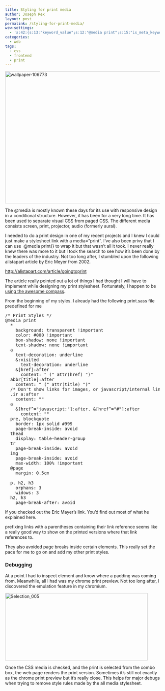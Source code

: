 ```yaml
---
title: Styling for print media
author: Joseph Rex
layout: post
permalink: /styling-for-print-media/
wsw-settings:
  - 'a:42:{s:13:"keyword_value";s:12:"@media print";s:15:"is_meta_keyword";s:1:"1";s:17:"meta_keyword_type";s:4:"tags";s:13:"is_meta_title";s:0:"";s:10:"meta_title";s:0:"";s:19:"is_meta_description";s:0:"";s:16:"meta_description";s:0:"";s:17:"is_over_sentences";s:0:"";s:20:"first_over_sentences";s:0:"";s:19:"last_over_sentences";s:0:"";s:16:"is_rich_snippets";s:0:"";s:18:"show_rich_snippets";s:0:"";s:12:"rating_value";s:1:"0";s:13:"review_author";s:0:"";s:14:"review_summary";s:0:"";s:18:"review_description";s:0:"";s:10:"event_name";s:0:"";s:10:"event_date";s:0:"";s:9:"event_url";s:0:"";s:19:"event_location_name";s:0:"";s:21:"event_location_street";s:0:"";s:23:"event_location_locality";s:0:"";s:21:"event_location_region";s:0:"";s:12:"people_fname";s:0:"";s:12:"people_lname";s:0:"";s:15:"people_locality";s:0:"";s:13:"people_region";s:0:"";s:12:"people_title";s:0:"";s:14:"people_homeurl";s:0:"";s:15:"people_photourl";s:0:"";s:12:"product_name";s:0:"";s:16:"product_imageurl";s:0:"";s:19:"product_description";s:0:"";s:14:"product_offers";s:0:"";s:18:"is_social_facebook";s:0:"";s:25:"social_facebook_publisher";s:0:"";s:22:"social_facebook_author";s:0:"";s:21:"social_facebook_title";s:0:"";s:27:"social_facebook_description";s:0:"";s:17:"is_social_twitter";s:0:"";s:20:"social_twitter_title";s:0:"";s:26:"social_twitter_description";s:0:"";}'
categories:
  - web
tags:
  - css
  - frontend
  - print
---
```

[<img class="aligncenter size-large wp-image-346" src="http://josephrex.me/wp-content/uploads/2014/11/wallpaper-106773-1024x640.jpg" alt="wallpaper-106773" width="687" height="429" />][1]

The @media is mostly known these days for its use with responsive design in a conditional structure. However, it has been for a very long time. It has been used to separate visual CSS from paged CSS. The different media consists screen, print, projector, audio (formerly aural).

I needed to do a print design in one of my recent projects and I knew I could just make a stylesheet link with a media=&#8221;print&#8221;. I&#8217;ve also been privy that I can use  @media print{} to wrap it but that wasn&#8217;t all it took. I never really knew there was more to it but I took the search to see how it&#8217;s been done by the leaders of the industry. Not too long after, I stumbled upon the following alistapart article by Eric Meyer from 2002.

<a href="http://alistapart.com/article/goingtoprint" target="_blank">http://alistapart.com/article/goingtoprint</a>

The article really pointed out a lot of things I had thought I will have to implement while designing my print stylesheet. Fortunately, I happen to be <a title="Sass and Compass: My Best Friends" href="http://josephrex.me/sass-and-compass-my-best-friends/" target="_blank">using the awesome compass</a>.

From the beginning of my styles. I already had the following print.sass file predefined for me

<pre class="lang:css decode:true ">/* Print Styles */
@media print
  *
    background: transparent !important
    color: #000 !important
    box-shadow: none !important
    text-shadow: none !important
  a
    text-decoration: underline
    &:visited
      text-decoration: underline
    &[href]:after
      content: " (" attr(href) ")"
  abbr[title]:after
    content: " (" attr(title) ")"
  /* Don't show links for images, or javascript/internal links */
  .ir a:after
    content: ""
  a
    &[href^="javascript:"]:after, &[href^="#"]:after
      content: ""
  pre, blockquote
    border: 1px solid #999
    page-break-inside: avoid
  thead
    display: table-header-group
  tr
    page-break-inside: avoid
  img
    page-break-inside: avoid
    max-width: 100% !important
  @page
    margin: 0.5cm

  p, h2, h3
    orphans: 3
    widows: 3
  h2, h3
    page-break-after: avoid</pre>

If you checked out the Eric Mayer&#8217;s link. You&#8217;d find out most of what he explained here.

prefixing links with a parentheses containing their link reference seems like a really good way to show on the printed versions where that link references to.

They also avoided page breaks inside certain elements. This really set the pace for me to go on and add my other print styles.

### Debugging

At a point I had to inspect element and know where a padding was coming from. Meanwhile, all I had was my chrome print preview. Not too long after, I discovered the emulation feature in my chromium.

[<img class="aligncenter size-full wp-image-349" src="http://josephrex.me/wp-content/uploads/2014/11/Selection_005.png" alt="Selection_005" width="464" height="219" />][2]

Once the CSS media is checked, and the print is selected from the combo box, the web page renders the print version. Sometimes it&#8217;s still not exactly as the chrome print preview but it&#8217;s really close. This helps for major debugs when trying to remove style rules made by the all media stylesheet.

 [1]: http://josephrex.me/wp-content/uploads/2014/11/wallpaper-106773.jpg
 [2]: http://josephrex.me/wp-content/uploads/2014/11/Selection_005.png